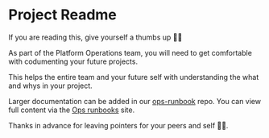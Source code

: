 # Project Readme

If you are reading this, give yourself a thumbs up 👍🏽

As part of the Platform Operations team, you will need to get comfortable with codumenting
your future projects.

This helps the entire team and your future self with understanding the what and whys in your project.

Larger documentation can be added in our [ops-runbook](https://github.com/hmcts/ops-runbooks) repo. You can view
full content via the [Ops runbooks](https://turbo-fiesta-ov7yye3.pages.github.io) site.

Thanks in advance for leaving pointers for your peers and self 👌🏽.